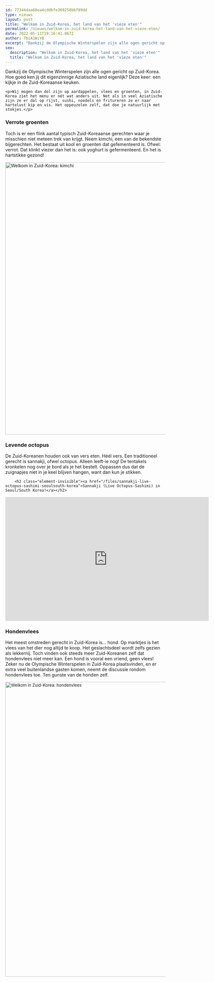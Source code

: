 ```yaml
---
id: 77344daa68ea4cddbfe369258bbf89dd
type: nieuws
layout: post
title: "Welkom in Zuid-Korea, het land van het 'vieze eten'"
permalink: /nieuws/welkom-in-zuid-korea-het-land-van-het-vieze-eten/
date: 2022-05-11T19:16:41.067Z
author: 7biA1WiYB
excerpt: "Dankzij de Olympische Winterspelen zijn alle ogen gericht op Zuid-Korea. Hoe goed ken jij dit eigenzinnige Aziatische land eigenlijk? Deze keer: een kijkje in de Zuid-Koreaanse keuken.  "
seo:
  description: "Welkom in Zuid-Korea, het land van het 'vieze eten'"
  title: "Welkom in Zuid-Korea, het land van het 'vieze eten'"
---
```

Dankzij de Olympische Winterspelen zijn alle ogen gericht op Zuid-Korea. Hoe goed ken jij dit eigenzinnige Aziatische land eigenlijk? Deze keer: een kijkje in de Zuid-Koreaanse keuken.  

    <p>Wij mogen dan dol zijn op aardappelen, vlees en groenten, in Zuid-Korea ziet het menu er nét wat anders uit. Net als in veel Aziatische zijn ze er dol op rijst, sushi, noedels en fritureren ze er naar hartelust kip en vis. Het oppeuzelen zelf, dat doe je natuurlijk met stokjes.</p>
<h3>Verrote groenten</h3>
<p>Toch is er een flink aantal typisch Zuid-Koreaanse gerechten waar je misschien niet meteen trek van krijgt. Neem kimchi, een van de bekendste bijgerechten. Het bestaat uit kool en groenten dat gefementeerd is. Ofwel: verrot. Dat klinkt viezer dan het is: ook yoghurt is gefermenteerd. En het is hartstikke gezond!</p>
<p><div class="media media-element-container media-default"><div id="file-426424" class="file file-image file-image-jpeg">

        
  
  <div class="content">
    <img alt="Welkom in Zuid-Korea: kimchi" title="Beeld: Pixabay" height="857" width="1280" class="media-element file-default" data-delta="1" src="https://7dagen.netlify.app/sites/default/files/1280px-Korean_cuisine-Kimchi-02.jpg">  </div>

  
</div>
</div>
<h3>Levende octopus</h3>
<p>De Zuid-Koreanen houden ook van vers eten. Héél vers. Een traditioneel gerecht is sannakji, ofwel octopus. Alleen leeft-ie nog! De tentakels kronkelen nog over je bord als je het bestelt. Oppassen dus dat de zuignapjes niet in je keel blijven hangen, want dan kun je stikken.</p>
<p><div class="media media-element-container media-default"><div id="file-426425" class="file file-video file-video-youtube">

        <h2 class="element-invisible"><a href="/files/sannakji-live-octopus-sashimi-seoulsouth-korea">Sannakji (Live Octopus-Sashimi) in Seoul/South Korea!</a></h2>
    
  
  <div class="content">
    <div class="media-youtube-video file media-element file-default media-youtube-1">
  <iframe class="media-youtube-player" width="640" height="390" title="Sannakji (Live Octopus-Sashimi) in Seoul/South Korea!" src="https://www.youtube.com/embed/4Zjp39PbtGI?wmode=opaque&controls=" name="Sannakji (Live Octopus-Sashimi) in Seoul/South Korea!" frameborder="0" allowfullscreen="">Video van Sannakji (Live Octopus-Sashimi) in Seoul/South Korea!</iframe>
</div>
  </div>

  
</div>
</div>
<h3>Hondenvlees</h3>
<p>Het meest omstreden gerecht in Zuid-Korea is... hond. Op marktjes is het vlees van het dier nog altijd te koop. Het geslachtsdeel wordt zelfs gezien als lekkernij. Toch vinden ook steeds meer Zuid-Koreanen zelf dat hondenvlees niet meer kan. Een hond is vooral een vriend, geen vlees! Zeker nu de Olympische Winterspelen in Zuid-Korea plaatsvinden, en er extra veel buitenlandse gasten komen, neemt de discussie rondom hondenvlees toe. Ten gunste van de honden zelf.</p>
<p><div class="media media-element-container media-default"><div id="file-426426" class="file file-image file-image-jpeg">

        
  
  <div class="content">
    <img alt="Welkom in Zuid-Korea: hondenvlees" title="Beeld: EPA" height="928" width="1524" style="font-size: 13.008px;" class="media-element file-default" data-delta="1" src="https://7dagen.netlify.app/sites/default/files/ANP-52605121.jpg">  </div>

  
</div>
</div>  
